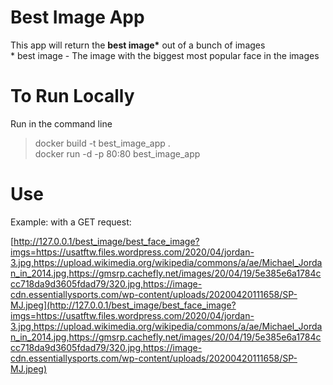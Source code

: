 # Best Image App

This app will return the **best image\*** out of a bunch of images \
\* best image - The image with the biggest most popular face in the images

# To Run Locally

Run in the command line

> docker build -t best_image_app . \
> docker run -d -p 80:80 best_image_app

# Use

Example: with a GET request:

[http://127.0.0.1/best_image/best_face_image?imgs=https://usatftw.files.wordpress.com/2020/04/jordan-3.jpg,https://upload.wikimedia.org/wikipedia/commons/a/ae/Michael_Jordan_in_2014.jpg,https://gmsrp.cachefly.net/images/20/04/19/5e385e6a1784ccc718da9d3605fdad79/320.jpg,https://image-cdn.essentiallysports.com/wp-content/uploads/20200420111658/SP-MJ.jpeg](http://127.0.0.1/best_image/best_face_image?imgs=https://usatftw.files.wordpress.com/2020/04/jordan-3.jpg,https://upload.wikimedia.org/wikipedia/commons/a/ae/Michael_Jordan_in_2014.jpg,https://gmsrp.cachefly.net/images/20/04/19/5e385e6a1784ccc718da9d3605fdad79/320.jpg,https://image-cdn.essentiallysports.com/wp-content/uploads/20200420111658/SP-MJ.jpeg)
